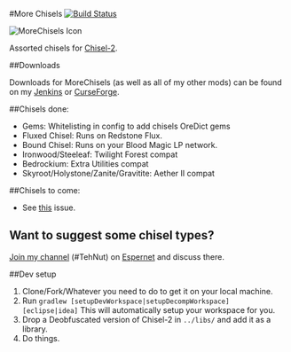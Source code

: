 #More Chisels [![Build Status](http://tehnut.info/jenkins/job/MoreChisels/badge/icon)](http://tehnut.info/jenkins/job/MoreChisels/)

![MoreChisels Icon](http://i.imgur.com/lY8Fev6.png)

Assorted chisels for [Chisel-2](https://github.com/TheCricket/Chisel-2).

##Downloads

Downloads for MoreChisels (as well as all of my other mods) can be found on my [Jenkins](http://tehnut.info/jenkins/) or [CurseForge](http://minecraft.curseforge.com/mc-mods/227904-morechisels).

##Chisels done:

* Gems: Whitelisting in config to add chisels OreDict gems
* Fluxed Chisel: Runs on Redstone Flux.
* Bound Chisel: Runs on your Blood Magic LP network.
* Ironwood/Steeleaf: Twilight Forest compat 
* Bedrockium: Extra Utilities compat
* Skyroot/Holystone/Zanite/Gravitite: Aether II compat

##Chisels to come:

* See [this](https://github.com/TehNut/MoreChisels/issues/3) issue.

## Want to suggest some chisel types?

[Join my channel](https://webchat.esper.net/?channels=tehnut) (#TehNut) on [Espernet](https://www.esper.net/) and discuss there.

##Dev setup

1. Clone/Fork/Whatever you need to do to get it on your local machine.
2. Run `gradlew [setupDevWorkspace|setupDecompWorkspace] [eclipse|idea]` This will automatically setup your workspace for you.
3. Drop a Deobfuscated version of Chisel-2 in `../libs/` and add it as a library.
4. Do things.
